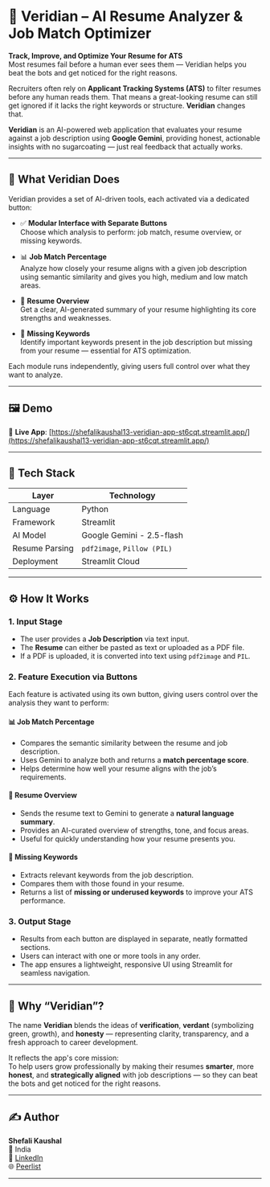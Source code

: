 # 🧬 Veridian – AI Resume Analyzer & Job Match Optimizer

**Track, Improve, and Optimize Your Resume for ATS**  
Most resumes fail before a human ever sees them — Veridian helps you beat the bots and get noticed for the right reasons.

Recruiters often rely on **Applicant Tracking Systems (ATS)** to filter resumes before any human reads them. That means a great-looking resume can still get ignored if it lacks the right keywords or structure. **Veridian** changes that.

**Veridian** is an AI-powered web application that evaluates your resume against a job description using **Google Gemini**, providing honest, actionable insights with no sugarcoating — just real feedback that actually works.

---

## 🧠 What Veridian Does

Veridian provides a set of AI-driven tools, each activated via a dedicated button:

- ✅ **Modular Interface with Separate Buttons**  
  Choose which analysis to perform: job match, resume overview, or missing keywords.
  
- 📊 **Job Match Percentage**  
  Analyze how closely your resume aligns with a given job description using semantic similarity and gives you high, medium and low match areas.

- 📄 **Resume Overview**  
  Get a clear, AI-generated summary of your resume highlighting its core strengths and weaknesses.

- 🧩 **Missing Keywords**  
  Identify important keywords present in the job description but missing from your resume — essential for ATS optimization.

Each module runs independently, giving users full control over what they want to analyze.

---

## 🖼️ Demo

🔗 **Live App**: [https://shefalikaushal13-veridian-app-st6cqt.streamlit.app/](https://shefalikaushal13-veridian-app-st6cqt.streamlit.app/)

---

## 🚀 Tech Stack

| Layer         | Technology                       |
|---------------|----------------------------------|
| Language      | Python                           |
| Framework     | Streamlit                        |
| AI Model      | Google Gemini - 2.5-flash           |
| Resume Parsing| `pdf2image`, `Pillow (PIL)`      |
| Deployment    | Streamlit Cloud                  |

---

## ⚙️ How It Works

### 1. Input Stage
- The user provides a **Job Description** via text input.
- The **Resume** can either be pasted as text or uploaded as a PDF file.
- If a PDF is uploaded, it is converted into text using `pdf2image` and `PIL`.

### 2. Feature Execution via Buttons
Each feature is activated using its own button, giving users control over the analysis they want to perform:

#### 📊 Job Match Percentage
- Compares the semantic similarity between the resume and job description.
- Uses Gemini to analyze both and returns a **match percentage score**.
- Helps determine how well your resume aligns with the job’s requirements.

#### 📄 Resume Overview
- Sends the resume text to Gemini to generate a **natural language summary**.
- Provides an AI-curated overview of strengths, tone, and focus areas.
- Useful for quickly understanding how your resume presents you.

#### 🧩 Missing Keywords
- Extracts relevant keywords from the job description.
- Compares them with those found in your resume.
- Returns a list of **missing or underused keywords** to improve your ATS performance.

### 3. Output Stage
- Results from each button are displayed in separate, neatly formatted sections.
- Users can interact with one or more tools in any order.
- The app ensures a lightweight, responsive UI using Streamlit for seamless navigation.

---

## 📌 Why “Veridian”?

The name **Veridian** blends the ideas of **verification**, **verdant** (symbolizing green, growth), and **honesty** — representing clarity, transparency, and a fresh approach to career development.

It reflects the app's core mission:  
To help users grow professionally by making their resumes **smarter**, more **honest**, and **strategically aligned** with job descriptions — so they can beat the bots and get noticed for the right reasons.

---

## ✍️ Author

**Shefali Kaushal**  
📍 India  
🔗 [LinkedIn](https://www.linkedin.com/in/shefalikaushal13)  
🌐 [Peerlist](https://peerlist.io/shefalikaushal)

---


